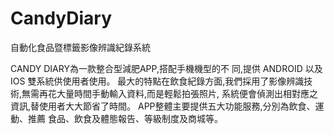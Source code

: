 # CandyDiary
自動化食品暨標籤影像辨識紀錄系統

CANDY DIARY為一款整合型減肥APP,搭配手機機型的不
同,提供 ANDROID 以及 IOS 雙系統供使用者使用。
最大的特點在飲食紀錄方面,我們採用了影像辨識技
術,無需再花大量時間手動輸入資料,而是輕鬆拍張照片,
系統便會偵測出相對應之資訊,替使用者大大節省了時間。
APP整體主要提供五大功能服務,分別為飲食、運動、推薦
食品、飲食及體態報告、等級制度及商城等。
